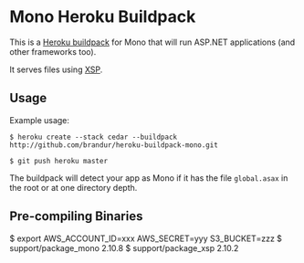 Mono Heroku Buildpack
=====================

This is a [Heroku buildpack](http://devcenter.heroku.com/articles/buildpack) for Mono that will run ASP.NET applications (and other frameworks too).

It serves files using [XSP](http://www.mono-project.com/ASP.NET#ASP.NET_hosting_with_XSP).

Usage
-----

Example usage:

    $ heroku create --stack cedar --buildpack http://github.com/brandur/heroku-buildpack-mono.git

    $ git push heroku master

The buildpack will detect your app as Mono if it has the file `global.asax` in the root or at one directory depth.

Pre-compiling Binaries
----------------------

$ export AWS_ACCOUNT_ID=xxx AWS_SECRET=yyy S3_BUCKET=zzz
$ support/package_mono 2.10.8
$ support/package_xsp 2.10.2

